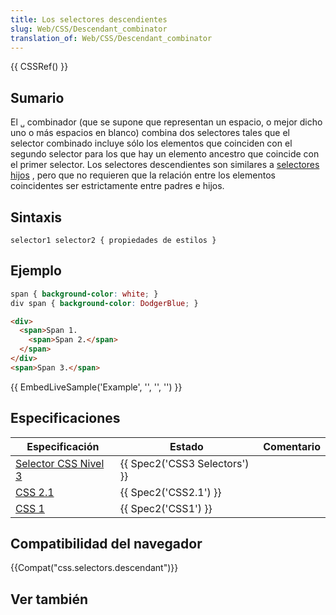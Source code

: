 ```yaml
---
title: Los selectores descendientes
slug: Web/CSS/Descendant_combinator
translation_of: Web/CSS/Descendant_combinator
---
```


{{ CSSRef() }}

## Sumario

El `␣` combinador (que se supone que representan un espacio, o mejor dicho uno o más espacios en blanco) combina dos selectores tales que el selector combinado incluye sólo los elementos que coinciden con el segundo selector para los que hay un elemento ancestro que coincide con el primer selector. Los selectores descendientes son similares a [selectores hijos](/en/CSS/Child_selectors) , pero que no requieren que la relación entre los elementos coincidentes ser estrictamente entre padres e hijos.

## Sintaxis

```
selector1 selector2 { propiedades de estilos }
```

## Ejemplo

```css
span { background-color: white; }
div span { background-color: DodgerBlue; }
```

```html
<div>
  <span>Span 1.
    <span>Span 2.</span>
  </span>
</div>
<span>Span 3.</span>
```

{{ EmbedLiveSample('Example', '', '', '') }}

## Especificaciones

| Especificación                                                                           | Estado                                   | Comentario |
| ---------------------------------------------------------------------------------------- | ---------------------------------------- | ---------- |
| [Selector CSS Nivel 3](http://www.w3.org/TR/css3-selectors/#general-sibling-combinators) | {{ Spec2('CSS3 Selectors') }} |            |
| [CSS 2.1](http://www.w3.org/TR/CSS21/selector.html#descendant-selectors)                 | {{ Spec2('CSS2.1') }}             |            |
| [CSS 1](http://www.w3.org/TR/CSS1/#contextual-selectors)                                 | {{ Spec2('CSS1') }}                 |            |

## Compatibilidad del navegador

{{Compat("css.selectors.descendant")}}

## Ver también
